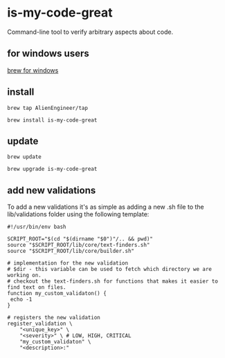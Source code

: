 # is-my-code-great
Command-line tool to verify arbitrary aspects about code.

## for windows users
[brew for windows](https://docs.brew.sh/Installation#linux-or-windows-10-subsystem-for-linux)

## install

`brew tap AlienEngineer/tap`

`brew install is-my-code-great`

## update
`brew update`

`brew upgrade is-my-code-great`

## add new validations
To add a new validations it's as simple as adding a new <filename>.sh file to the lib/validations folder using the following template:

```
#!/usr/bin/env bash

SCRIPT_ROOT="$(cd "$(dirname "$0")"/.. && pwd)"
source "$SCRIPT_ROOT/lib/core/text-finders.sh"
source "$SCRIPT_ROOT/lib/core/builder.sh"

# implementation for the new validation
# $dir - this variable can be used to fetch which directory we are working on.
# checkout the text-finders.sh for functions that makes it easier to find text on files.
function my_custom_validaton() {
 echo -1
}

# registers the new validation
register_validation \
    "<unique_key>" \
    "<severity>" \ # LOW, HIGH, CRITICAL
    "my_custom_validaton" \
    "<description>:"
```
